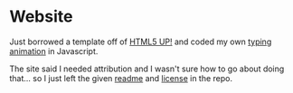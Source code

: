 # Website

Just borrowed a template off of [HTML5 UP!](https://html5up.net/) and coded my own [typing animation](assets/js/typing.js) in Javascript.

The site said I needed attribution and I wasn't sure how to go about doing that... so I just left the given [readme](README.txt) and [license](LICENSE.txt) in the repo.